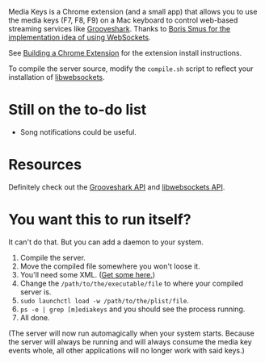 Media Keys is a Chrome extension (and a small app) that allows you to use the media keys (F7, F8, F9) on a Mac keyboard to control web-based streaming services like [Grooveshark](http://grooveshark.com). Thanks to [Boris Smus for the implementation idea of using WebSockets](http://smus.com/chrome-media-keys-revisited/).

See [Building a Chrome Extension](http://developer.chrome.com/extensions/getstarted.html#unpacked) for the extension install instructions.

To compile the server source, modify the `compile.sh` script to reflect your installation of [libwebsockets](http://libwebsockets.org/).

Still on the to-do list
======================

* Song notifications could be useful.

Resources
=========

Definitely check out the [Grooveshark API](http://grooveshark.com/GroovesharkAPI.html) and [libwebsockets API](http://libwebsockets.org/libwebsockets-api-doc.html).

You want this to run itself?
============================

It can't do that. But you can add a daemon to your system.

1. Compile the server.
2. Move the compiled file somewhere you won't loose it.
3. You'll need some XML. ([Get some here.](https://gist.github.com/whymarrh/4965481))
4. Change the `/path/to/the/executable/file` to where your compiled server is.
5. `sudo launchctl load -w /path/to/the/plist/file`.
6. `ps -e | grep [m]ediakeys` and you should see the process running.
7. All done.

(The server will now run automagically when your system starts. Because the server will always be running and will always consume the media key events whole, all other applications will no longer work with said keys.)
